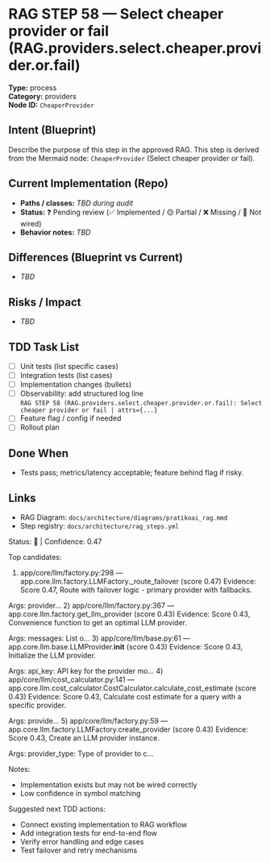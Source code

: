 # RAG STEP 58 — Select cheaper provider or fail (RAG.providers.select.cheaper.provider.or.fail)

**Type:** process  
**Category:** providers  
**Node ID:** `CheaperProvider`

## Intent (Blueprint)
Describe the purpose of this step in the approved RAG. This step is derived from the Mermaid node: `CheaperProvider` (Select cheaper provider or fail).

## Current Implementation (Repo)
- **Paths / classes:** _TBD during audit_
- **Status:** ❓ Pending review (✅ Implemented / 🟡 Partial / ❌ Missing / 🔌 Not wired)
- **Behavior notes:** _TBD_

## Differences (Blueprint vs Current)
- _TBD_

## Risks / Impact
- _TBD_

## TDD Task List
- [ ] Unit tests (list specific cases)
- [ ] Integration tests (list cases)
- [ ] Implementation changes (bullets)
- [ ] Observability: add structured log line  
  `RAG STEP 58 (RAG.providers.select.cheaper.provider.or.fail): Select cheaper provider or fail | attrs={...}`
- [ ] Feature flag / config if needed
- [ ] Rollout plan

## Done When
- Tests pass; metrics/latency acceptable; feature behind flag if risky.

## Links
- RAG Diagram: `docs/architecture/diagrams/pratikoai_rag.mmd`
- Step registry: `docs/architecture/rag_steps.yml`


<!-- AUTO-AUDIT:BEGIN -->
Status: 🔌  |  Confidence: 0.47

Top candidates:
1) app/core/llm/factory.py:298 — app.core.llm.factory.LLMFactory._route_failover (score 0.47)
   Evidence: Score 0.47, Route with failover logic - primary provider with fallbacks.

Args:
    provider...
2) app/core/llm/factory.py:367 — app.core.llm.factory.get_llm_provider (score 0.43)
   Evidence: Score 0.43, Convenience function to get an optimal LLM provider.

Args:
    messages: List o...
3) app/core/llm/base.py:61 — app.core.llm.base.LLMProvider.__init__ (score 0.43)
   Evidence: Score 0.43, Initialize the LLM provider.

Args:
    api_key: API key for the provider
    mo...
4) app/core/llm/cost_calculator.py:141 — app.core.llm.cost_calculator.CostCalculator.calculate_cost_estimate (score 0.43)
   Evidence: Score 0.43, Calculate cost estimate for a query with a specific provider.

Args:
    provide...
5) app/core/llm/factory.py:59 — app.core.llm.factory.LLMFactory.create_provider (score 0.43)
   Evidence: Score 0.43, Create an LLM provider instance.

Args:
    provider_type: Type of provider to c...

Notes:
- Implementation exists but may not be wired correctly
- Low confidence in symbol matching

Suggested next TDD actions:
- Connect existing implementation to RAG workflow
- Add integration tests for end-to-end flow
- Verify error handling and edge cases
- Test failover and retry mechanisms
<!-- AUTO-AUDIT:END -->